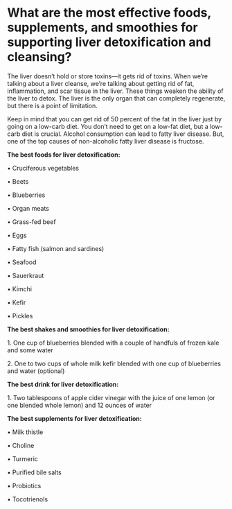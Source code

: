 # What are the most effective foods, supplements, and smoothies for supporting liver detoxification and cleansing?

The liver doesn’t hold or store toxins—it gets rid of toxins. When we’re talking about a liver cleanse, we’re talking about getting rid of fat, inflammation, and scar tissue in the liver. These things weaken the ability of the liver to detox. The liver is the only organ that can completely regenerate, but there is a point of limitation.

Keep in mind that you can get rid of 50 percent of the fat in the liver just by going on a low-carb diet. You don’t need to get on a low-fat diet, but a low-carb diet is crucial. Alcohol consumption can lead to fatty liver disease. But, one of the top causes of non-alcoholic fatty liver disease is fructose.

**The best foods for liver detoxification:**

• Cruciferous vegetables

• Beets

• Blueberries

• Organ meats

• Grass-fed beef

• Eggs

• Fatty fish (salmon and sardines)

• Seafood

• Sauerkraut

• Kimchi

• Kefir

• Pickles

**The best shakes and smoothies for liver detoxification:**

1\. One cup of blueberries blended with a couple of handfuls of frozen kale and some water

2\. One to two cups of whole milk kefir blended with one cup of blueberries and water (optional)

**The best drink for liver detoxification:**

1\. Two tablespoons of apple cider vinegar with the juice of one lemon (or one blended whole lemon) and 12 ounces of water

**The best supplements for liver detoxification:**

• Milk thistle

• Choline

• Turmeric

• Purified bile salts

• Probiotics

• Tocotrienols